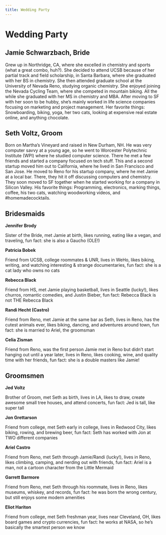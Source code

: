 ```yaml
---
title: Wedding Party
---
```


# Wedding Party

## Jamie Schwarzbach, Bride

Grew up in Northridge, CA, where she excelled in chemistry and sports (what a great combo, huh?). She decided to attend UCSB because of her partial track and field scholarship, in Santa Barbara, where she graduated with her BS in chemistry. She then attended graduate school at the University of Nevada Reno, studying organic chemistry. She enjoyed joining the Nevada Cycling Team, where she competed in mountain biking. All the while she graduated with her MS in chemistry and MBA. After moving to SF with her soon to be hubby, she’s mainly worked in life science companies focusing on marketing and project management. Her favorite things: Snowboarding, biking, yoga, her two cats, looking at expensive real estate online, and anything chocolate.

## Seth Voltz, Groom

Born on Martha’s Vineyard and raised in New Durham, NH. He was very computer savvy at a young age, so he went to Worcester Polytechnic Institute (WPI) where he studied computer science. There he met a few friends and started a company focused on tech stuff. This and a second startup moved him out to California, where he lived in San Francisco and San Jose. He moved to Reno for his startup company, where he met Jamie at a local bar. There, they hit it off discussing computers and chemistry. They soon moved to SF together when he started working for a company in Silicon Valley. His favorite things: Programming, electronics, marking things, coffee, his two cats, watching woodworking videos, and #homemadecocktails.

## Bridesmaids

**Jennifer Brody**

Sister of the Bride, met Jamie at birth, likes running, eating like a vegan, and traveling, fun fact: she is also a Gaucho (OLE!)

**Patricia Bobek**

Friend from UCSB, college roommates & UNR, lives in WeHo, likes biking, writing, and watching interesting & strange documentaries, fun fact: she is a cat lady who owns no cats

**Rebecca Black**

Friend from HS, met Jamie playing basketball, lives in Seattle (lucky!), likes churros, romantic comedies, and Justin Bieber, fun fact: Rebecca Black is not THE Rebecca Black

**Randi Hecht (Castro)**

Friend from Reno, met Jamie at the same bar as Seth, lives in Reno, has the cutest animals ever, likes biking, dancing, and adventures around town, fun fact: she is married to Ariel, the groomsman

**Celia Zisman**

Friend from Reno, was the first person Jamie met in Reno but didn’t start hanging out until a year later, lives in Reno, likes cooking, wine, and quality time with her friends, fun fact: she is a double masters like Jamie!

## Groomsmen

**Jed Voltz**

Brother of Groom, met Seth as birth, lives in LA, likes to draw, create awesome small tree houses, and attend concerts, fun fact: Jed is tall, like super tall

**Jon Grettarson**

Friend from college, met Seth early in college, lives in Redwood City, likes biking, rowing, and brewing beer, fun fact: Seth has worked with Jon at TWO different companies

**Ariel Castro**

Friend from Reno, met Seth through Jamie/Randi (lucky!), lives in Reno, likes climbing, camping, and nerding out with friends, fun fact: Ariel is a man, not a cartoon character from the Little Mermaid

**Garrett Barmore**

Friend from Reno, met Seth through his roommate, lives in Reno, likes museums, whiskey, and records, fun fact: he was born the wrong century, but still enjoys some modern amenities

**Eliot Hariton**

Friend from college, met Seth freshman year, lives near Cleveland, OH, likes board games and crypto currencies, fun fact: he works at NASA, so he’s basically the smartest person we know
